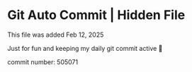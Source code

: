 # Git Auto Commit | Hidden File

This file was added Feb 12, 2025

Just for fun and keeping my daily git commit active 🤪

commit number: 505071

